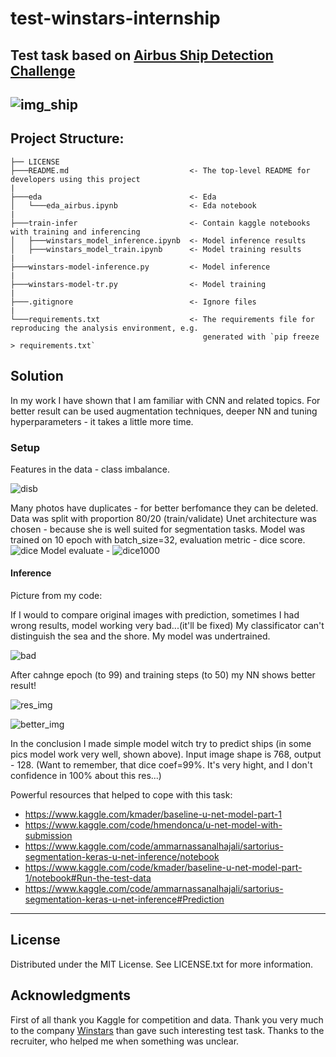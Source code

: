# test-winstars-internship
## Test task based on [Airbus Ship Detection Challenge](https://www.kaggle.com/c/airbus-ship-detection)
![img_ship](https://encrypted-tbn0.gstatic.com/images?q=tbn:ANd9GcSoknUBpPgSqMCwahq_I8rKBAO88uhg4yvIXw&usqp=CAU)
---
## Project Structure:
```
├── LICENSE
├───README.md                           <- The top-level README for developers using this project
|
├───eda                                 <- Eda
│   └───eda_airbus.ipynb                <- Eda notebook
|
├───train-infer                         <- Contain kaggle notebooks with training and inferencing
│   ├───winstars_model_inference.ipynb  <- Model inference results
│   ├───winstars_model_train.ipynb      <- Model training results
|
├───winstars-model-inference.py         <- Model inference
|
├───winstars-model-tr.py                <- Model training 
|
├───.gitignore                          <- Ignore files
|
└───requirements.txt                    <- The requirements file for reproducing the analysis environment, e.g.
                                           generated with `pip freeze > requirements.txt`
```
## Solution


<!-- In next step I used:
```python 
$ jupyter nbconvert --to script [YOUR_NOTEBOOK].ipynb
```
for convert .ipynb to .py. -->
In my work I have shown that I am familiar with CNN and related topics. For better result can be used augmentation techniques, deeper NN and tuning hyperparameters - it takes a little more time.
### Setup
Features in the data - class imbalance.


![disb](https://user-images.githubusercontent.com/83775762/187706461-04ffb675-6475-48c7-a8ef-60fb7cc71838.png)

Many photos have duplicates - for better berfomance they can be deleted. Data was split with proportion 80/20 (train/validate)
Unet architecture was chosen - because she is well suited for segmentation tasks.
Model was trained on 10 epoch with batch_size=32, evaluation metric - dice score.
![dice](https://user-images.githubusercontent.com/83775762/187643841-efde5d72-aa04-45ae-8b5e-3818a90e1f29.png)
Model evaluate - 
![dice1000](https://user-images.githubusercontent.com/83775762/187703653-dda21eab-55cf-44a5-907d-9dfbb0c9399a.png)

#### Inference

Picture from my code:

If I would to compare original images with prediction, sometimes I had wrong results, model working very bad...(it'll be fixed) My classificator can't distinguish the sea and the shore. My model was undertrained.

![bad](https://user-images.githubusercontent.com/83775762/188190635-4289599d-ef1a-44f9-bc61-2a93ab6851a4.png)

After cahnge epoch (to 99) and training steps (to 50) my NN shows better result!

![res_img](https://user-images.githubusercontent.com/83775762/188265259-f6b10136-6501-405b-9983-cf86414f1d5b.png)

![better_img](https://user-images.githubusercontent.com/83775762/188257206-b38ce394-d06d-4af9-9878-cb7165c7fbec.png)

In the conclusion I made simple model witch try to predict ships (in some pics model work very well, shown above). Input image shape is 768, output - 128. (Want to remember, that dice coef=99%. It's very hight, and I don't confidence in 100% about this res...)

Powerful resources that helped to cope with this task:

* https://www.kaggle.com/kmader/baseline-u-net-model-part-1
* https://www.kaggle.com/code/hmendonca/u-net-model-with-submission
* https://www.kaggle.com/code/ammarnassanalhajali/sartorius-segmentation-keras-u-net-inference/notebook
* https://www.kaggle.com/code/kmader/baseline-u-net-model-part-1/notebook#Run-the-test-data
* https://www.kaggle.com/code/ammarnassanalhajali/sartorius-segmentation-keras-u-net-inference#Prediction
---
## License

Distributed under the MIT License. See LICENSE.txt for more information.

## Acknowledgments

First of all thank you Kaggle for competition and data. Thank you very much to the company [Winstars](https://www.winstars.tech/) than gave such interesting test task. Thanks to the recruiter, who helped me when something was unclear.

